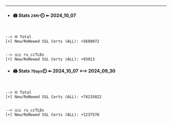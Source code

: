 

---
- #### 🖨️ **Stats** `24Hr`⏲️ ➼ 2024_10_07
```console


--> 🌐 Total
[+] New/ReNewed SSL Certs (ALL): +5688072


--> 🇷🇺 ru_ccTLDs
[+] New/ReNewed SSL Certs (ALL): +93913

```

- #### 🖨️ **Stats** `7Days`⏲️ ➼ 2024_10_07 <--> 2024_09_30
```console


--> 🌐 Total
[+] New/ReNewed SSL Certs (ALL): +74135822


--> 🇷🇺 ru_ccTLDs
[+] New/ReNewed SSL Certs (ALL): +1237578

```

